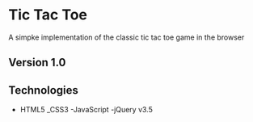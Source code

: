 # Tic Tac Toe

A simpke implementation of the classic tic tac toe game in the browser

## Version 1.0

## Technologies
- HTML5
_CSS3
-JavaScript
-jQuery v3.5